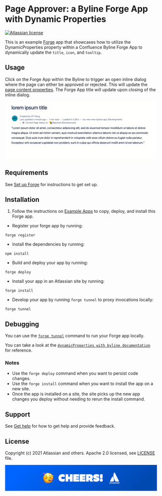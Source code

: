 # Page Approver: a Byline Forge App with Dynamic Properties

[![Atlassian license](https://img.shields.io/badge/license-Apache%202.0-blue.svg?style=flat-square)](LICENSE)

This is an example [Forge](https://developer.atlassian.com/platform/forge/) app that showcases how to utilize the DynamicProperties property within a Confluence Byline Forge App to dynamically update the `title`, `icon`, and `tooltip`.

## Usage

Click on the Forge App within the Byline to trigger an open inline dialog where the page can either be approved or rejected. This will update the [page content properties](https://developer.atlassian.com/cloud/confluence/rest/api-group-content-properties/). The Forge App title will update upon closing of the inline dialog.

![Demo](./byline-app-dynamic-properties-page-status.gif)

## Requirements

See [Set up Forge](https://developer.atlassian.com/platform/forge/set-up-forge/) for instructions to get set up.

## Installation

1. Follow the instructions on [Example Apps](https://developer.atlassian.com/platform/forge/example-apps/) to copy, deploy, and install this Forge app.

- Register your forge app by running:

```
forge register
```

- Install the dependencies by running:

```
npm install
```

- Build and deploy your app by running:

```
forge deploy
```

- Install your app in an Atlassian site by running:

```
forge install
```

- Develop your app by running `forge tunnel` to proxy invocations locally:

```
forge tunnel
```

## Debugging

You can use the [`forge tunnel`](https://developer.atlassian.com/platform/forge/change-the-frontend-with-forge-ui/#set-up-tunneling) command to run your Forge app locally.

You can take a look at the [`dynamicProperties with byline documentation`](https://developer.atlassian.com/platform/forge/manifest-reference/modules/#confluence-content-byline-item) for reference.

### Notes

- Use the `forge deploy` command when you want to persist code changes.
- Use the `forge install` command when you want to install the app on a new site.
- Once the app is installed on a site, the site picks up the new app changes you deploy without needing to rerun the install command.

## Support

See [Get help](https://developer.atlassian.com/platform/forge/get-help/) for how to get help and provide feedback.

## License

Copyright (c) 2021 Atlassian and others.
Apache 2.0 licensed, see [LICENSE](LICENSE) file.

[![From Atlassian](https://raw.githubusercontent.com/atlassian-internal/oss-assets/master/banner-cheers.png)](https://www.atlassian.com)
